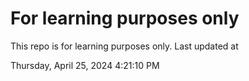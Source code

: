 # For learning purposes only
This repo is for learning purposes only.
Last updated at

Thursday, April 25, 2024 4:21:10 PM

